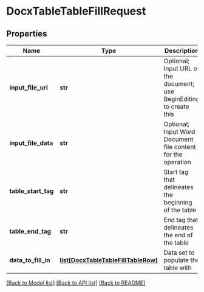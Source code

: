 # DocxTableTableFillRequest

## Properties
Name | Type | Description | Notes
------------ | ------------- | ------------- | -------------
**input_file_url** | **str** | Optional; Input URL of the document; use BeginEditing to create this | [optional] 
**input_file_data** | **str** | Optional; Input Word Document file content for the operation | [optional] 
**table_start_tag** | **str** | Start tag that delineates the beginning of the table | [optional] 
**table_end_tag** | **str** | End tag that delineates the end of the table | [optional] 
**data_to_fill_in** | [**list[DocxTableTableFillTableRow]**](DocxTableTableFillTableRow.md) | Data set to populate the table with | [optional] 

[[Back to Model list]](../README.md#documentation-for-models) [[Back to API list]](../README.md#documentation-for-api-endpoints) [[Back to README]](../README.md)


